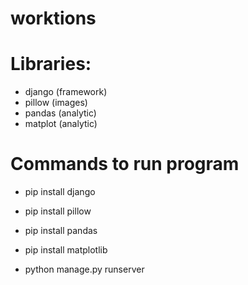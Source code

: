 # worktions

# Libraries: 
- django (framework)
- pillow (images)
- pandas (analytic)
- matplot (analytic)

# Commands to run program
- pip install django
- pip install pillow
- pip install pandas
- pip install matplotlib

- python manage.py runserver 
